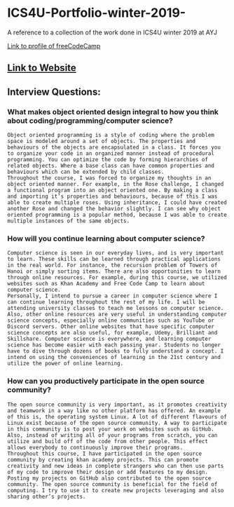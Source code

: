 # ICS4U-Portfolio-winter-2019-
A reference to a collection of the work done in ICS4U winter 2019 at AYJ

[Link to profile of freeCodeCamp](https://www.freecodecamp.org/vinay.meldrum)


## [Link to Website](https://vinaymeldrum.github.io/ICS4U-Portfolio-winter-2019-/)
## Interview Questions: 
 
 ### What makes object oriented design integral to how you think about coding/programming/computer science?
	Object oriented programming is a style of coding where the problem space is modeled around a set of objects. The properties and behaviours of the objects are encapsulated in a class. It forces you to organize your code in an organized manner instead of procedural programming. You can optimize the code by forming hierarchies of related objects. Where a base class can have common properties and behaviours which can be extended by child classes.
	Throughout the course, I was forced to organize my thoughts in an object oriented manner. For example, in the Rose challenge, I changed a functional program into an object oriented one. By making a class and importing it’s properties and behaviours, because of this I was able to create multiple roses. Using inheritance, I could have created another Rose and changed the behavior slightly. I can see why object oriented programming is a popular method, because I was able to create multiple instances of the same objects. 

	
### How will you continue learning about computer science?
	Computer science is seen in our everyday lives, and is very important to learn. These skills can be learned through practical applications in the real world. For instance, the recursion problem of Towers of Hanoi or simply sorting items. There are also opportunities to learn through online resources. For example, during this course, we utilized websites such as Khan Academy and Free Code Camp to learn about computer science. 
 	Personally, I intend to pursue a career in computer science where I can continue learning throughout the rest of my life. I will be attending university classes to teach me lessons on computer science. Also, other online resources are very useful in understanding computer science concepts, especially online communities such as YouTube or Discord servers. Other online websites that have specific computer science concepts are also useful, for example, Udemy, Brilliant and Skillshare. Computer science is everywhere, and learning computer science has become easier with each passing year. Students no longer have to dive through dozens of books to fully understand a concept. I intend on using the conveniences of learning in the 21st century and utilize the power of online learning. 


### How can you productively participate in the open source community?
	The open source community is very important, as it promotes creativity and teamwork in a way like no other platform has offered. An example of this is, the operating system Linux. A lot of different flavours of Linux exist because of the open source community. A way to participate in this community is to post your work on websites such as GitHub. Also, instead of writing all of your programs from scratch, you can utilize and build off of the code from other people. This effect allows everybody to continuously improve their programs. 
	Throughout this course, I have participated in the open source community by creating khan academy projects. This can promote creativity and new ideas in complete strangers who can then use parts of my code to improve their design or add features to my design. Posting my projects on GitHub also contributed to the open source community. The open source community is beneficial for the field of computing. I try to use it to create new projects leveraging and also sharing other’s projects.
